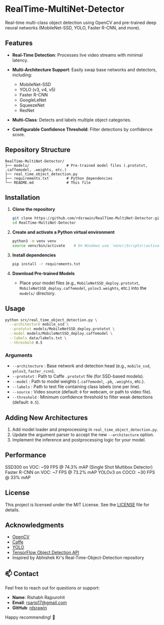 # RealTime-MultiNet-Detector

Real-time multi-class object detection using OpenCV and pre-trained deep neural networks (MobileNet-SSD, YOLO, Faster R-CNN, and more).

## Features

* **Real-Time Detection**: Processes live video streams with minimal latency.
* **Multi-Architecture Support**: Easily swap base networks and detectors, including:

  * MobileNet-SSD
  * YOLO (v3, v4, v5)
  * Faster R-CNN
  * GoogleLeNet
  * SqueezeNet
  * ResNet
* **Multi-Class**: Detects and labels multiple object categories.
* **Configurable Confidence Threshold**: Filter detections by confidence score.

## Repository Structure

```
RealTime-MultiNet-Detector/
├── models/                 # Pre-trained model files (.prototxt, .caffemodel, .weights, etc.)
├── real_time_object_detection.py
├── requirements.txt        # Python dependencies
└── README.md               # This file
```

## Installation

1. **Clone the repository**

   ```bash
   git clone https://github.com/rdsrawin/RealTime-MultiNet-Detector.git
   cd RealTime-MultiNet-Detector
   ```

2. **Create and activate a Python virtual environment**

   ```bash
   python3 -m venv venv
   source venv/bin/activate    # On Windows use `venv\\Scripts\\activate`
   ```

3. **Install dependencies**

   ```bash
   pip install -r requirements.txt
   ```

4. **Download Pre-trained Models**

   * Place your model files (e.g., `MobileNetSSD_deploy.prototxt`, `MobileNetSSD_deploy.caffemodel`, `yolov3.weights`, etc.) into the `models/` directory.

## Usage

```bash
python src/real_time_object_detection.py \
  --architecture mobile_ssd \
  --prototxt models/MobileNetSSD_deploy.prototxt \
  --model models/MobileNetSSD_deploy.caffemodel \
  --labels data/labels.txt \
  --threshold 0.5
```

### Arguments

* `--architecture` : Base network and detection head (e.g., `mobile_ssd`, `yolov3`, `faster_rcnn`).
* `--prototxt`     : Path to Caffe `.prototxt` file (for SSD-based models).
* `--model`        : Path to model weights (`.caffemodel`, `.pb`, `.weights`, etc.).
* `--labels`       : Path to text file containing class labels (one per line).
* `--source`       : Video source (default: `0` for webcam, or path to video file).
* `--threshold`    : Minimum confidence threshold to filter weak detections (default: `0.5`).

## Adding New Architectures

1. Add model loader and preprocessing in `real_time_object_detection.py`.
2. Update the argument parser to accept the new `--architecture` option.
3. Implement the inference and postprocessing logic for your model.

## Performance

SSD300 on VOC: \~59 FPS @ 74.3% mAP (Single Shot Multibox Detector)
Faster R-CNN on VOC: \~7 FPS @ 73.2% mAP
YOLOv3 on COCO: \~30 FPS @ 33% mAP

## License

This project is licensed under the MIT License. See the [LICENSE](LICENSE) file for details.

## Acknowledgments

* [OpenCV](https://opencv.org/)
* [Caffe](http://caffe.berkeleyvision.org/)
* [YOLO](https://pjreddie.com/darknet/yolo/)
* [TensorFlow Object Detection API](https://github.com/tensorflow/models/tree/master/research/object_detection)
* Inspired by Abhishek Kr's Real-Time-Object-Detection repository

## 📫 Contact

Feel free to reach out for questions or support:

- **Name**: Rishabh Rajpurohit
- **Email**: [rsarjp17@gmail.com](mailto:rsrajp17@gmail.com)
- **GitHub**: [rdsrawin](https://github.com/rdsrawin)

Happy recommending! 🌟
